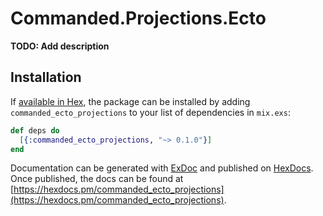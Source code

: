 # Commanded.Projections.Ecto

**TODO: Add description**

## Installation

If [available in Hex](https://hex.pm/docs/publish), the package can be installed
by adding `commanded_ecto_projections` to your list of dependencies in `mix.exs`:

```elixir
def deps do
  [{:commanded_ecto_projections, "~> 0.1.0"}]
end
```

Documentation can be generated with [ExDoc](https://github.com/elixir-lang/ex_doc)
and published on [HexDocs](https://hexdocs.pm). Once published, the docs can
be found at [https://hexdocs.pm/commanded_ecto_projections](https://hexdocs.pm/commanded_ecto_projections).

